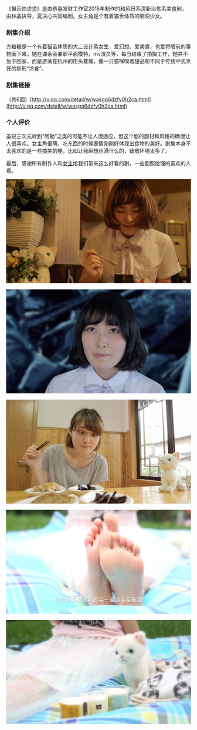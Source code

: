 《猫舌怕烫烫》是由恭喜发财工作室2015年制作的和风日系清新治愈系美食剧，由林晶执导，夏决心共同编剧。女主角是个有着猫舌体质的脑洞少女。

### 剧集介绍

方糖糖是一个有着猫舌体质的大二设计系女生，爱幻想、爱美食，也爱将眼前的事物画下来。她在课余会兼职平面模特，mv演员等，每当结束了拍摄工作，她并不急于回家，而是游荡在杭州的街头巷尾，像一只猫咪嗅着甜品和不同于传统中式烹饪的新形“冷食”。

### 剧集链接

（共6回）[http://v.qq.com/detail/w/wasgq6dzfy0h2ca.html](http://v.qq.com/detail/w/wasgq6dzfy0h2ca.html)

### 个人评价

虽说三次元听到“阿勒”之类的可能不让人很适应，但这个剧的题材和风格的确很让人很喜欢。女主角很萌，吃东西的时候表情刚刚好体现出食物的美好。剧集本身不太喜欢的是一些搞笑的梗，比如让我纵想丝滑什么的，致敬环境太多了。

最后，感谢所有制作人和[女主](http://weibo.com/u/1762833134)给我们带来这么好看的剧，一些剧照给懂的喜欢的人看。

![](/image/p2285703042.jpg)

![](/image/p2285703047.jpg)

![](/image/p2288150825.jpg)

![](/image/p2288151541.jpg)

![](/image/p2288151554.jpg)
